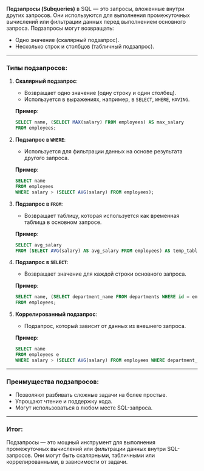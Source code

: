 
**Подзапросы (Subqueries)** в SQL — это запросы, вложенные внутри других запросов. Они используются для выполнения промежуточных вычислений или фильтрации данных перед выполнением основного запроса. Подзапросы могут возвращать:
- Одно значение (скалярный подзапрос).
- Несколько строк и столбцов (табличный подзапрос).

---

### Типы подзапросов:
1. **Скалярный подзапрос**:
   - Возвращает одно значение (одну строку и один столбец).
   - Используется в выражениях, например, в `SELECT`, `WHERE`, `HAVING`.

   **Пример**:
   ```sql
   SELECT name, (SELECT MAX(salary) FROM employees) AS max_salary
   FROM employees;
   ```

2. **Подзапрос в `WHERE`**:
   - Используется для фильтрации данных на основе результата другого запроса.

   **Пример**:
   ```sql
   SELECT name
   FROM employees
   WHERE salary > (SELECT AVG(salary) FROM employees);
   ```

3. **Подзапрос в `FROM`**:
   - Возвращает таблицу, которая используется как временная таблица в основном запросе.

   **Пример**:
   ```sql
   SELECT avg_salary
   FROM (SELECT AVG(salary) AS avg_salary FROM employees) AS temp_table;
   ```

4. **Подзапрос в `SELECT`**:
   - Возвращает значение для каждой строки основного запроса.

   **Пример**:
   ```sql
   SELECT name, (SELECT department_name FROM departments WHERE id = employees.department_id) AS department
   FROM employees;
   ```

5. **Коррелированный подзапрос**:
   - Подзапрос, который зависит от данных из внешнего запроса.

   **Пример**:
   ```sql
   SELECT name
   FROM employees e
   WHERE salary > (SELECT AVG(salary) FROM employees WHERE department_id = e.department_id);
   ```

---

### Преимущества подзапросов:
- Позволяют разбивать сложные задачи на более простые.
- Упрощают чтение и поддержку кода.
- Могут использоваться в любом месте SQL-запроса.

---

### Итог:
Подзапросы — это мощный инструмент для выполнения промежуточных вычислений или фильтрации данных внутри SQL-запросов. Они могут быть скалярными, табличными или коррелированными, в зависимости от задачи.